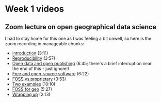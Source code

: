 # Week 1 videos
## Zoom lecture on open geographical data science
I had to stay home for this one as I was feeling a bit unwell, so here is the zoom recording in manageable chunks:
+ [Introduction](https://southosullivan.com/geog315/video/lecture-on-open/geog315-01-2021-1.m4v) (3:11)
+ [Reproducibility](https://southosullivan.com/geog315/video/lecture-on-open/geog315-01-2021-2.m4v) (3:57)
+ [Open data and open publishing](https://southosullivan.com/geog315/video/lecture-on-open/geog315-01-2021-3.m4v) (6:45; there's a brief interruption near the end of this - just ignore!)
+ [Free and open-source software](https://southosullivan.com/geog315/video/lecture-on-open/geog315-01-2021-4.m4v) (6:22)
+ [FOSS vs proprietary](https://southosullivan.com/geog315/video/lecture-on-open/geog315-01-2021-5.m4v) (3:53)
+ [Two examples](https://southosullivan.com/geog315/video/lecture-on-open/geog315-01-2021-6.m4v) (10:10)
+ [FOSS for geo](https://southosullivan.com/geog315/video/lecture-on-open/geog315-01-2021-7.m4v) (5:27)
+ [Wrapping up](https://southosullivan.com/geog315/video/lecture-on-open/geog315-01-2021-8.m4v) (2:13)
